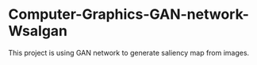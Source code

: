 # Computer-Graphics-GAN-network-Wsalgan
This project is using GAN network to generate saliency map from images.
